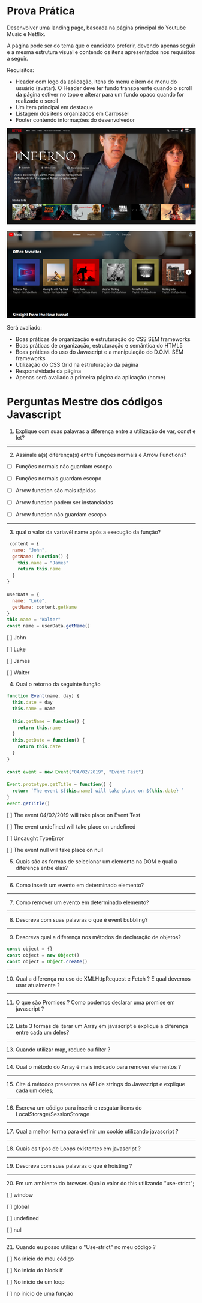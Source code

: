 # Prova Prática

Desenvolver uma landing page, baseada na página principal do Youtube  Music e Netflix.

A página pode ser do tema que o candidato preferir, devendo apenas seguir e a mesma estrutura visual e contendo os itens apresentados nos requisitos a seguir.

Requisitos:

- Header com logo da aplicação, itens do menu e item de menu do usuário (avatar). O Header deve ter fundo transparente quando o scroll da página estiver no topo e alterar para um fundo opaco quando for realizado o 	scroll
-   Um item principal em destaque
-   Listagem dos itens organizados em Carrossel
-   Footer contendo informações do desenvolvedor

![Netflix](imgs/netflix.png)

![Youtube Music](imgs/yt-music.png)

Será avaliado:

-   Boas práticas de organização e estruturação do CSS SEM frameworks
-   Boas práticas de organização, estruturação e semântica do HTML5    
-   Boas práticas do uso do Javascript e a manipulação do D.O.M.  SEM frameworks
-   Utilização do CSS Grid na estruturação da página    
-   Responsividade da página    
-   Apenas será avaliado a primeira página da aplicação (home)


# Perguntas Mestre dos códigos Javascript

1. Explique com suas palavras a diferença entre a utilização de var, const e let?

--- 

2. Assinale a(s) diferença(s) entre Funções normais e Arrow Functions?

- [ ] Funções normais não guardam escopo

- [ ] Funções normais guardam escopo

- [ ] Arrow function são mais rápidas

- [ ] Arrow function podem ser instanciadas

- [ ] Arrow function não guardam escopo 

---

3. qual o valor da variavél name após a execução da função?

```javascript
 content = {
  name: "John",
  getName: function() {
    this.name = "James"
    return this.name
  }
}

userData = {
  name: "Luke",
  getName: content.getName
}
this.name = "Walter"
const name = userData.getName()

```
[ ] John 

[ ] Luke

[ ] James

[ ] Walter


4. Qual o retorno da seguinte função 

```javascript
function Event(name, day) {
  this.date = day
  this.name = name

  this.getName = function() {
    return this.name
  }
  this.getDate = function() {
    return this.date
  }
}

const event = new Event("04/02/2019", "Event Test")

Event.prototype.getTitle = function() {
  return `The event ${this.name} will take place on ${this.date} `
}
event.getTitle()

```

[ ] The event 04/02/2019 will take place on Event Test

[ ] The event undefined will take place on undefined

[ ] Uncaught TypeError

[ ] The event null will take place on null



5. Quais são as formas de selecionar um elemento na DOM e qual a diferença entre elas? 

--- 

6. Como inserir um evento em determinado elemento? 

---

7. Como remover um evento em determinado elemento?

---

8. Descreva com suas palavras o que é event bubbling?

--- 

9. Descreva qual a diferença nos métodos de declaração de objetos? 

```javascript
const object = {}
const object = new Object()
const object = Object.create()
```

--- 

10. Qual a diferença no uso de XMLHttpRequest e Fetch ? E qual devemos usar atualmente ?

--- 

11. O que são Promises ? Como podemos declarar uma promise em javascript ? 

--- 

12. Liste 3 formas de iterar um Array em javascript e explique a diferença entre cada um deles? 

---

13. Quando utilizar map, reduce ou filter ? 

---

14. Qual o método do Array é mais indicado para remover elementos ? 

---

15. Cite 4 métodos presentes na API de strings do Javascript e explique cada um deles; 

---

16. Escreva um código para inserir e resgatar items do LocalStorage/SessionStorage

---

17. Qual a melhor forma para definir um cookie utilizando javascript ?

---

18. Quais os tipos de Loops existentes em javascript ?

---

19. Descreva com suas palavras o que é hoisting ?

---

20. Em um ambiente do browser. Qual o valor do this utilizando "use-strict";

[ ] window

[ ] global

[ ] undefined

[ ] null

---

21. Quando eu posso utilizar o "Use-strict" no meu código ?

[ ] No ínicio do meu código

[ ] No inicio do block if

[ ] No inicio de um loop

[ ] no inicio de uma função 
